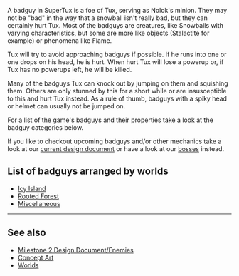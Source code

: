 A badguy in SuperTux is a foe of Tux, serving as Nolok's minion. They may not be "bad" in the way that a snowball isn't really bad, but they can certainly hurt Tux. Most of the badguys are creatures, like Snowballs with varying characteristics, but some are more like objects (Stalactite for example) or phenomena like Flame.

Tux will try to avoid approaching badguys if possible. If he runs into one or one drops on his head, he is hurt. When hurt Tux will lose a powerup or, if Tux has no powerups left, he will be killed.

Many of the badguys Tux can knock out by jumping on them and squishing them. Others are only stunned by this for a short while or are insusceptible to this and hurt Tux instead. As a rule of thumb, badguys with a spiky head or helmet can usually not be jumped on.

For a list of the game's badguys and their properties take a look at the badguy categories below.

If you like to checkout upcoming badguys and/or other mechanics take a look at our [current design document](https://github.com/SuperTux/supertux/wiki/Current-Design-Document) or have a look at our [bosses](https://github.com/SuperTux/supertux/wiki/Bosses) instead.

List of badguys arranged by worlds
----------------------------------

- [Icy Island](https://github.com/SuperTux/supertux/wiki/Badguys-Icy)
- [Rooted Forest](https://github.com/SuperTux/supertux/wiki/Badguys-Forest)
- [Miscellaneous](https://github.com/SuperTux/supertux/wiki/Badguys-Misc)

---

See also
--------

-   [Milestone 2 Design Document/Enemies](http://supertux.lethargik.org/wiki/Milestone_2_Design_Document/Enemies)
-   [Concept Art](https://github.com/SuperTux/supertux/wiki/Concept-Art)
-   [Worlds](https://github.com/SuperTux/supertux/wiki/Worlds)
